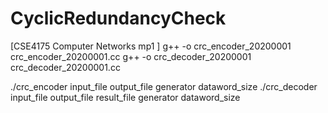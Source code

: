 # CyclicRedundancyCheck
[CSE4175 Computer Networks mp1 ]
g++ -o crc_encoder_20200001 crc_encoder_20200001.cc
g++ -o crc_decoder_20200001 crc_decoder_20200001.cc

./crc_encoder input_file output_file generator dataword_size
./crc_decoder input_file output_file result_file generator dataword_size
